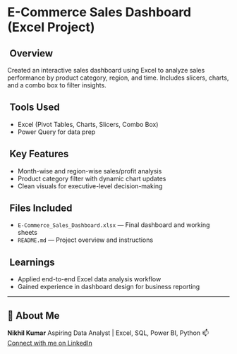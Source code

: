 # E-Commerce Sales Dashboard (Excel Project)

##  Overview

Created an interactive sales dashboard using Excel to analyze sales performance by product category, region, and time. Includes slicers, charts, and a combo box to filter insights.

##  Tools Used

* Excel (Pivot Tables, Charts, Slicers, Combo Box)
* Power Query for data prep

##  Key Features

* Month-wise and region-wise sales/profit analysis
* Product category filter with dynamic chart updates
* Clean visuals for executive-level decision-making

##  Files Included

* `E-Commerce_Sales_Dashboard.xlsx` — Final dashboard and working sheets
* `README.md` — Project overview and instructions

##  Learnings

* Applied end-to-end Excel data analysis workflow
* Gained experience in dashboard design for business reporting

---

## 👤 About Me

**Nikhil Kumar**
Aspiring Data Analyst | Excel, SQL, Power BI, Python
📫 [Connect with me on LinkedIn](https://www.linkedin.com/in/nikhil-kumar-667135375)
